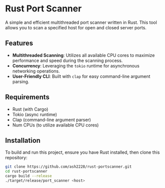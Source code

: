 # Rust Port Scanner

A simple and efficient multithreaded port scanner written in Rust. This tool allows you to scan a specified host for open and closed server ports.

## Features

- **Multithreaded Scanning**: Utilizes all available CPU cores to maximize performance and speed during the scanning process.
- **Concurrency**: Leveraging the `tokio` runtime for asynchronous networking operations.
- **User-Friendly CLI**: Built with `clap` for easy command-line argument parsing.

## Requirements

- Rust (with Cargo)
- Tokio (async runtime)
- Clap (command-line argument parser)
- Num CPUs (to utilize available CPU cores)

## Installation

To build and run this project, ensure you have Rust installed, then clone this repository:

```bash
git clone https://github.com/ash2228/rust-portscanner.git
cd rust-portscanner
cargo build --release
./target/release/port_scanner <host>